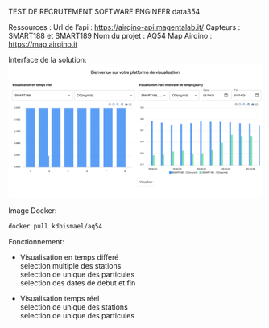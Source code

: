 TEST DE RECRUTEMENT SOFTWARE ENGINEER data354 <Projet AQ54>

Ressources :
Url de l’api : https://airqino-api.magentalab.it/
Capteurs : SMART188 et SMART189
Nom du projet : AQ54
Map Airqino : https://map.airqino.it

Interface de la solution:
![Local Image](./public/Screenshot%202024-01-15%20at%2011.07.11.png)

Image Docker:
```bash
docker pull kdbismael/aq54
```
Fonctionnement:
- Visualisation en temps differé  
    selection multiple des stations  
    selection de unique des particules  
    selection des dates de debut et fin  

- Visualisation temps réel  
    selection de unique des stations  
    selection de unique des particules  
